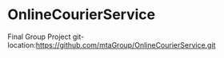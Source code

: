 # OnlineCourierService
Final Group Project
git-location:https://github.com/mtaGroup/OnlineCourierService.git
